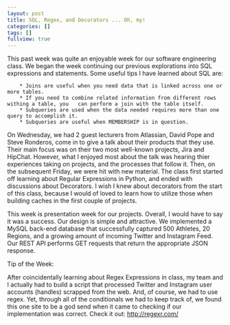 ```yaml
---
layout: post
title: SQL, Regex, and Decorators ... Oh, my!
categories: []
tags: []
fullview: true
---
```



This past week was quite an enjoyable week for our software engineering class. We began the week continuing our previous explorations into SQL expressions and statements. Some useful tips I have learned about SQL are:

		* Joins are useful when you need data that is linked across one or more tables. 
		* If you need to combine related information from different rows withing a table, you 	can perform a join with the table itself.
		* Subqueries are used when the data needed requires more than one query to accomplish it.
		* Subqueries are useful when MEMBERSHIP is in question.

On Wednesday, we had 2 guest lecturers from Atlassian, David Pope and Steve Ronderos, come in to give a talk about their products that they use. Their main focus was on their two most well-known projects, Jira and HipChat. However, what I enjoyed most about the talk was hearing thier experiences taking on projects, and the processes that follow it. Then, on the subsequent Friday, we were hit with new material. The class first started off learning about Regular Expressions in Python, and ended with discussions about Decorators. I wish I knew about decorators from the start of this class, because I would of loved to learn how to utilize those when building caches in the first couple of projects.

This week is presentation week for our projects. Overall, I would have to say it was a success. Our design is simple and attractive. We implemented a MySQL back-end database that successfully captured 500 Athletes, 20 Regions, and a growing amount of incoming Twitter and Instagram Feed. Our REST API performs GET requests that return the appropriate JSON response. 


Tip of the Week:

After coincidentally learning about Regex Expressions in class, my team and I actually had to build a script that processed Twitter and Instagram user accounts (handles) scrapped from the web. And, of course, we had to use regex. Yet, through all of the conditionals we had to keep track of, we found this one site to be a god send when it came to checking if our implementation was correct. Check it out: http://regexr.com/ 
